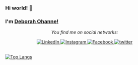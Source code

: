 ### Hi world! 👋

### I'm [Deborah Ohanne!](https://instagram.com/deborahohanne)
 
<div align="center">

<i>You find me on social networks:</i><br>

<a href="https://www.linkedin.com/in/deborah-ohanne-0964b7103" target="_blank">
	<img src="https://img.shields.io/badge/LinkedIn-%230077B5.svg?&style=flat-square&logo=linkedin&logoColor=white" alt="LinkedIn">
</a>

<a href="https://www.instagram.com/deborahohanne" target="_blank">
	<img src="https://img.shields.io/badge/Instagram-%23E4405F.svg?&style=flat-square&logo=instagram&logoColor=white" alt="Instagram">
</a>

<a href="https://www.facebook.com/deborahohanne" target="_blank">
	<img src="https://img.shields.io/badge/Facebook-%231877F2.svg?&style=flat-square&logo=facebook&logoColor=white" alt="Facebook">
</a>

<a href="https://twitter.com/deborahohanne" target="_blank">
	<img src="https://img.shields.io/badge/twitter-blue?&style=flat-square&logo=twitter&logoColor=white" alt="twitter">
</a>

</div>
<br/>

[![Top Langs](https://github-readme-stats.vercel.app/api/top-langs/?username=deborahohanne&layout=compact)](https://github.com/deborahohanne/github-readme-stats)

<br />
<br />
<div align="center">

</div>
